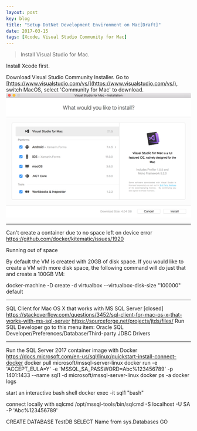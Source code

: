 ```yaml
---
layout: post
key: blog
title: "Setup DotNet Development Environment on Mac[Draft]"
date: 2017-03-15
tags: [Xcode, Visual Studio Community for Mac]
---
```


> Install Visual Studio for Mac.

Install Xcode first.

Download Visual Studio Community Installer. Go to [https://www.visualstudio.com/vs/](https://www.visualstudio.com/vs/), switch MacOS, select 'Community for Mac' to download.
![MIME Type](/public/pics/2017-03-15/install_vs.png)  

----------------------------------------------------------------------------------------------------------------
Can't create a container due to no space left on device error
https://github.com/docker/kitematic/issues/1920

Running out of space

By default the VM is created with 20GB of disk space. If you would like to create a VM with more disk space, the following command will do just that and create a 100GB VM:

docker-machine -D create -d virtualbox --virtualbox-disk-size "100000" default

----------------------------------------------------------------------------------------------------------------
SQL Client for Mac OS X that works with MS SQL Server [closed]
https://stackoverflow.com/questions/3452/sql-client-for-mac-os-x-that-works-with-ms-sql-server
https://sourceforge.net/projects/jtds/files/
Run SQL Developer
go to this menu item: Oracle SQL Developer/Preferences/Database/Third-party JDBC Drivers

----------------------------------------------------------------------------------------------------------------
Run the SQL Server 2017 container image with Docker
https://docs.microsoft.com/en-us/sql/linux/quickstart-install-connect-docker
docker pull microsoft/mssql-server-linux
docker run -e 'ACCEPT_EULA=Y' -e 'MSSQL_SA_PASSWORD=Abc%123456789' -p 1401:1433 --name sql1 -d microsoft/mssql-server-linux
docker ps -a
docker logs <containerid>

start an interactive bash shell
docker exec -it sql1 "bash"

connect locally with sqlcmd
/opt/mssql-tools/bin/sqlcmd -S localhost -U SA -P 'Abc%123456789'

CREATE DATABASE TestDB
SELECT Name from sys.Databases
GO
